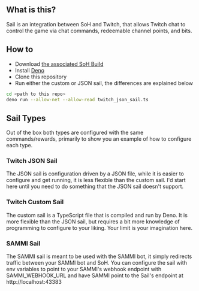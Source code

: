 ## What is this?

Sail is an integration between SoH and Twitch, that allows Twitch chat to
control the game via chat commands, redeemable channel points, and bits.

## How to

- Download
  [the associated SoH Build](https://github.com/HarbourMasters/Shipwright/pull/3073)
- Install [Deno](https://deno.land/manual@v1.34.3/getting_started/installation)
- Clone this repository
- Run either the custom or JSON sail, the differences are explained below

```sh
cd <path to this repo>
deno run --allow-net --allow-read twitch_json_sail.ts
```

## Sail Types

Out of the box both types are configured with the same commands/rewards,
primarily to show you an example of how to configure each type.

### Twitch JSON Sail

The JSON sail is configuration driven by a JSON file, while it is easier to
configure and get running, it is less flexible than the custom sail. I'd start
here until you need to do something that the JSON sail doesn't support.

### Twitch Custom Sail

The custom sail is a TypeScript file that is compiled and run by Deno. It is
more flexible than the JSON sail, but requires a bit more knowledge of
programming to configure to your liking. Your limit is your imagination here.

### SAMMI Sail

The SAMMI sail is meant to be used with the SAMMI bot, it simply redirects
traffic between your SAMMI bot and SoH. You can configure the sail with env
variables to point to your SAMMI's webhook endpoint with SAMMI_WEBHOOK_URL and
have SAMMI point to the Sail's endpoint at http://localhost:43383

